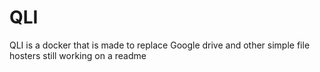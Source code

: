 # QLI
QLI is a docker that is made to replace Google drive and other simple file hosters
still working on a readme
